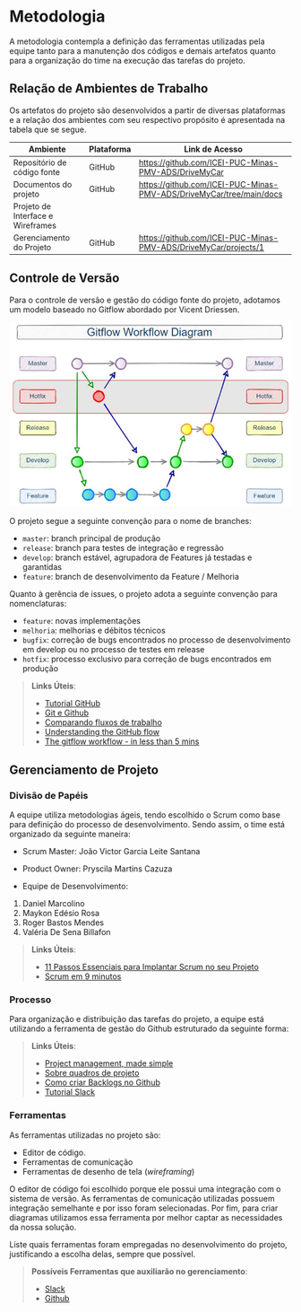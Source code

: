 
# Metodologia

A  metodologia contempla a definição das ferramentas utilizadas pela equipe tanto para a manutenção dos códigos e demais artefatos quanto para a organização do time na execução das tarefas do projeto.


## Relação de Ambientes de Trabalho

Os artefatos do projeto são desenvolvidos a partir de diversas plataformas e a relação dos ambientes com seu respectivo propósito é apresentada na tabela que se segue.

| Ambiente | Plataforma | Link de Acesso |
--------- | ---------- |  -------------  |
| Repositório de código fonte | GitHub | https://github.com/ICEI-PUC-Minas-PMV-ADS/DriveMyCar   |
| Documentos do projeto | GitHub | https://github.com/ICEI-PUC-Minas-PMV-ADS/DriveMyCar/tree/main/docs |
| Projeto de Interface e  Wireframes |    |    |
| Gerenciamento do Projeto | GitHub | https://github.com/ICEI-PUC-Minas-PMV-ADS/DriveMyCar/projects/1 |


## Controle de Versão

Para o controle de versão e gestão do código fonte do projeto, adotamos um modelo baseado no Gitflow abordado por Vicent Driessen.

<img src="https://github.com/ICEI-PUC-Minas-PMV-ADS/DriveMyCar/blob/master/docs/img/gitflow.jpg">

O projeto segue a seguinte convenção para o nome de branches:

- `master`: branch principal de produção
- `release`: branch para testes de integração e regressão
- `develop`: branch estável, agrupadora de Features já testadas e garantidas
- `feature`: branch de desenvolvimento da Feature / Melhoria 

Quanto à gerência de issues, o projeto adota a seguinte convenção para
nomenclaturas:

- `feature`: novas implementações
- `melhoria`: melhorias e débitos técnicos
- `bugfix`: correção de bugs encontrados no processo de desenvolvimento em develop ou no processo de testes em release
- `hotfix`: processo exclusivo para correção de bugs encontrados em produção


> **Links Úteis**:
> - [Tutorial GitHub](https://guides.github.com/activities/hello-world/)
> - [Git e Github](https://www.youtube.com/playlist?list=PLHz_AreHm4dm7ZULPAmadvNhH6vk9oNZA)
>  - [Comparando fluxos de trabalho](https://www.atlassian.com/br/git/tutorials/comparing-workflows)
> - [Understanding the GitHub flow](https://guides.github.com/introduction/flow/)
> - [The gitflow workflow - in less than 5 mins](https://www.youtube.com/watch?v=1SXpE08hvGs)


## Gerenciamento de Projeto

### Divisão de Papéis

A equipe utiliza metodologias ágeis, tendo escolhido o Scrum como base para definição do processo de desenvolvimento.
Sendo assim, o time está organizado da seguinte maneira:

- Scrum Master: João Victor Garcia Leite Santana

- Product Owner: Pryscila Martins Cazuza

- Equipe de Desenvolvimento:
1. Daniel Marcolino
2. Maykon Edésio Rosa
3. Roger Bastos Mendes
4. Valéria De Sena Billafon


> **Links Úteis**:
> - [11 Passos Essenciais para Implantar Scrum no seu 
> Projeto](https://mindmaster.com.br/scrum-11-passos/)
> - [Scrum em 9 minutos](https://www.youtube.com/watch?v=XfvQWnRgxG0)


### Processo

Para organização e distribuição das tarefas do projeto, a equipe está utilizando a ferramenta de gestão do Github estruturado da seguinte forma:



> **Links Úteis**:
> - [Project management, made simple](https://github.com/features/project-management/)
> - [Sobre quadros de projeto](https://docs.github.com/pt/github/managing-your-work-on-github/about-project-boards)
> - [Como criar Backlogs no Github](https://www.youtube.com/watch?v=RXEy6CFu9Hk)
> - [Tutorial Slack](https://slack.com/intl/en-br/)

### Ferramentas

As ferramentas utilizadas no projeto são:

- Editor de código.
- Ferramentas de comunicação
- Ferramentas de desenho de tela (_wireframing_)

O editor de código foi escolhido porque ele possui uma integração com o
sistema de versão. As ferramentas de comunicação utilizadas possuem
integração semelhante e por isso foram selecionadas. Por fim, para criar
diagramas utilizamos essa ferramenta por melhor captar as
necessidades da nossa solução.

Liste quais ferramentas foram empregadas no desenvolvimento do projeto, justificando a escolha delas, sempre que possível.
 
> **Possíveis Ferramentas que auxiliarão no gerenciamento**: 
> - [Slack](https://slack.com/)
> - [Github](https://github.com/)
